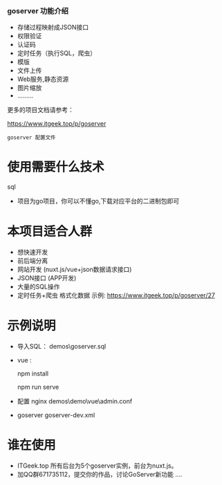 
###  goserver 功能介绍
* 存储过程映射成JSON接口
* 权限验证
* 认证码 
* 定时任务（执行SQL，爬虫） 
* 模版
* 文件上传
* Web服务,静态资源
* 图片缩放
* .........

更多的项目文档请参考：

https://www.itgeek.top/p/goserver

```angular2html
goserver 配置文件
``` 
 

# 使用需要什么技术
 sql
* 项目为go项目，你可以不懂go,下载对应平台的二进制包即可

# 本项目适合人群
* 想快速开发
* 前后端分离 
* 网站开发 (nuxt.js/vue+json数据请求接口)
* JSON接口  (APP开发)
* 大量的SQL操作
* 定时任务+爬虫 格式化数据 示例: https://www.itgeek.top/p/goserver/27 

# 示例说明
* 导入SQL： demos\goserver.sql
* vue : 

  npm install
  
  npm run serve
  
* 配置 nginx  demos\demo\vue\admin.conf
  
* goserver goserver-dev.xml
  
# 谁在使用     
* ITGeek.top 所有后台为5个goserver实例，前台为nuxt.js。
* 加QQ群671735112，提交你的作品，讨论GoServer新功能 
 ....
   
